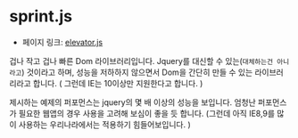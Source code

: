 # sprint.js
- 페이지 링크: [elevator.js](https://github.com/bendc/sprint)

겁나 작고 겁나 빠른 Dom 라이브러리입니다. 
Jquery를 대신할 수 있는(`대체하는건 아니라고`) 것이라고 하며, 성능을 저하하지 않으면서
Dom을 간단히 만들 수 있는 라이브러리라고 합니다. ( 그런데 IE는 10이상만 지원한다고 합니다. )

제시하는 예제의 퍼포먼스는 jquery의 몇 배 이상의 성능을 보입니다. 
엄청난 퍼포먼스가 필요한 웹앱의 경우 사용을 고려해 보심이 좋을 듯 합니다. 
(그런데 아직 IE8,9를 많이 사용하는 우리나라에서는 적용하기 힘들어보입니다. )